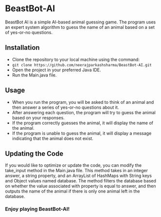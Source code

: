# BeastBot-AI

BeastBot AI is a simple AI-based animal guessing game. The program uses an expert system algorithm to guess the name of an animal based on a set of yes-or-no questions.

## Installation
* Clone the repository to your local machine using the command:
* `git clone https://github.com/neerajparkashsharma/BeastBot-AI.git`
* Open the project in your preferred Java IDE.
* Run the Main.java file.


## Usage
* When you run the program, you will be asked to think of an animal and then answer a series of yes-or-no questions about it.
* After answering each question, the program will try to guess the animal based on your responses.
* If the program correctly guesses the animal, it will display the name of the animal.
* If the program is unable to guess the animal, it will display a message indicating that the animal does not exist.


## Updating the Code
If you would like to optimize or update the code, you can modify the take_input method in the Main.java file. This method takes in an integer answer, a string property, and an ArrayList of HashMaps with String keys and Object values named database. The method filters the database based on whether the value associated with property is equal to answer, and then outputs the name of the animal if there is only one animal left in the database.



### Enjoy playing BeastBot-AI!
